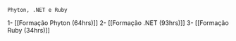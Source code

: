 	Phyton, .NET e Ruby

1- [[Formação Phyton (64hrs)]]
2- [[Formação .NET (93hrs)]]
3- [[Formação Ruby (34hrs)]]

